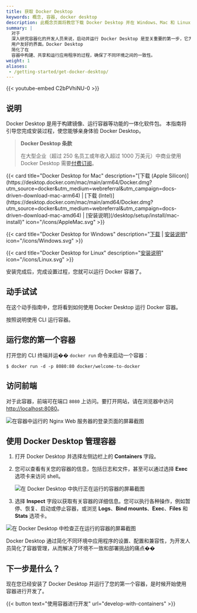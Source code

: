 ```yaml
---
title: 获取 Docker Desktop
keywords: 概念, 容器, docker desktop
description: 此概念页面将教您下载 Docker Desktop 并在 Windows、Mac 和 Linux 上安装它
summary: |
  对于
  深入研究容器化的开发人员来说，启动并运行 Docker Desktop 是至关重要的第一步，它为管理 Docker 容器提供了一个无缝且
  用户友好的界面。Docker Desktop
  简化了在
  容器中构建、共享和运行应用程序的过程，确保了不同环境之间的一致性。
weight: 1
aliases:
 - /getting-started/get-docker-desktop/
---
```


{{< youtube-embed C2bPVhiNU-0 >}}

## 说明

Docker Desktop 是用于构建镜像、运行容器等功能的一体化软件包。
本指南将引导您完成安装过程，使您能够亲身体验 Docker Desktop。


> **Docker Desktop 条款**
>
> 在大型企业（超过 250
> 名员工或年收入超过 1000 万美元）中商业使用 Docker Desktop 需要[付费订阅](https://www.docker.com/pricing/?_gl=1*1nyypal*_ga*MTYxMTUxMzkzOS4xNjgzNTM0MTcw*_ga_XJWPQMJYHQ*MTcxNjk4MzU4Mi4xMjE2LjEuMTcxNjk4MzkzNS4xNy4wLjA.)。

<div class="not-prose">
{{< card
  title="Docker Desktop for Mac"
  description="[下载 (Apple Silicon)](https://desktop.docker.com/mac/main/arm64/Docker.dmg?utm_source=docker&utm_medium=webreferral&utm_campaign=docs-driven-download-mac-arm64) | [下载 (Intel)](https://desktop.docker.com/mac/main/amd64/Docker.dmg?utm_source=docker&utm_medium=webreferral&utm_campaign=docs-driven-download-mac-amd64) | [安装说明](/desktop/setup/install/mac-install)"
  icon="/icons/AppleMac.svg" >}}

{{< card
  title="Docker Desktop for Windows"
  description="[下载](https://desktop.docker.com/win/main/amd64/Docker%20Desktop%20Installer.exe?utm_source=docker&utm_medium=webreferral&utm_campaign=docs-driven-download-windows) | [安装说明](/desktop/setup/install/windows-install)"
  icon="/icons/Windows.svg" >}}

{{< card
  title="Docker Desktop for Linux"
  description="[安装说明](/desktop/setup/install/linux/)"
  icon="/icons/Linux.svg" >}}
</div>

安装完成后，完成设置过程，您就可以运行 Docker 容器了。

## 动手试试

在这个动手指南中，您将看到如何使用 Docker Desktop 运行 Docker 容器。

按照说明使用 CLI 运行容器。


## 运行您的第一个容器

打开您的 CLI 终端并运�� `docker run` 命令来启动一个容器：



```console
$ docker run -d -p 8080:80 docker/welcome-to-docker
```

## 访问前端

对于此容器，前端可在端口 `8080` 上访问。要打开网站，请在浏览器中访问 [http://localhost:8080](http://localhost:8080)。





![在容器中运行的 Nginx Web 服务器的登录页面的屏幕截图](../docker-concepts/the-basics/images/access-the-frontend.webp?border=true)

## 使用 Docker Desktop 管理容器


1. 打开 Docker Desktop 并选择左侧边栏上的 **Containers** 字段。
2. 您可以查看有关您的容器的信息，包括日志和文件，甚至可以通过选择 **Exec** 选项卡来访问 shell。

   ![在 Docker Desktop 中执行正在运行的容器的屏幕截图](images/exec-into-docker-container.webp?border=true)


3. 选择 **Inspect** 字段以获取有关容器的详细信息。您可以执行各种操作，例如暂停、恢复、启动或停止容器，或浏览 **Logs**、**Bind mounts**、**Exec**、**Files** 和 **Stats** 选项卡。

![在 Docker Desktop 中检查正在运行的容器的屏幕截图](images/inspecting-container.webp?border=true)

Docker Desktop 通过简化不同环境中应用程序的设置、配置和兼容性，为开发人员简化了容器管理，从而解决了环境不一致和部署挑战的痛点��

## 下一步是什么？

现在您已经安装了 Docker Desktop 并运行了您的第一个容器，是时候开始使用容器进行开发了。

{{< button text="使用容器进行开发" url="develop-with-containers" >}}
